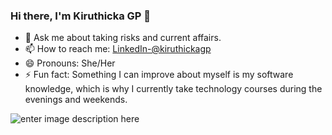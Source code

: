 ### Hi there, I'm Kiruthicka GP  👋
- 💬 Ask me about taking risks and current affairs. 
- 📫 How to reach me: [LinkedIn-@kiruthickagp](https://www.linkedin.com/in/kiruthicka-gp-a48a351a8/)
- 😄 Pronouns: She/Her
- ⚡ Fun fact: Something I can improve about myself is my software knowledge, which is why I currently take technology courses during the evenings and weekends.


![enter image description here](http://github-readme-stats.vercel.app/api?username=kiruthickagp&&show-icons=true&title_color=ffffff&icon_color-bb2acf&text_color=daf7dc&bg_color=151515
)
